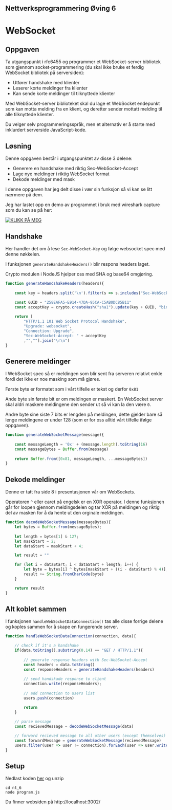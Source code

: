 ## Nettverksprogrammering Øving 6
# WebSocket



## Oppgaven
Ta utgangspunkt i  rfc6455 og programmer et WebSocket-server bibliotek som gjennom socket-programmering (du skal  ikke bruke et ferdig WebSocket bibliotek på serversiden):

- Utfører handshake med klienter
- Leserer korte meldinger fra klienter
- Kan sende korte meldinger til tilknyttede klienter


Med WebSocket-server biblioteket skal du lage et WebSocket endepunkt som kan motta melding fra en klient, og deretter sender mottatt melding til alle tilknyttede klienter.

Du velger selv programmeringsspråk, men et alternativ er å starte med inklurdert serverside JavaScript-kode.


## Løsning

Denne oppgaven består i utgangspunktet av disse 3 delene: 
- Generere en handshake med riktig Sec-WebSocket-Accept
- Lage nye meldinger i riktig WebSocket format
- Dekode meldinger med mask


I denne oppgaven har jeg delt disse i vær sin funksjon så vi kan se litt nærmere på dem.

Jeg har lastet opp en demo av programmet i bruk med wireshark capture som du kan se på her:

<!-- FALLBACK -->
<!-- [![IMAGE ALT TEXT HERE](https://img.youtube.com/vi/10aTuSiPAww/0.jpg)](https://www.youtube.com/watch?v=10aTuSiPAww) -->

[![KLIKK PÅ MEG](https://i.imgur.com/m2BOIAL.png)](https://www.youtube.com/watch?v=10aTuSiPAww)

## Handshake
Her handler det om å lese `Sec-WebSocket-Key` og følge websocket spec med denne nøkkelen.

I funksjonen `generateHandshakeHeaders()` blir respons headers laget.

Crypto modulen i NodeJS hjelper oss med SHA og base64 omgjøring.

```javascript
function generateHandshakeHeaders(headers){
    
    const key = headers.split('\n').filter(s => s.includes("Sec-WebSocket-Key"))[0].substring(19, 19+24)

    const GUID = "258EAFA5-E914-47DA-95CA-C5AB0DC85B11"
    const acceptKey = crypto.createHash("sha1").update(key + GUID, "binary").digest("base64");
        
    return [
        "HTTP/1.1 101 Web Socket Protocol Handshake",
        "Upgrade: websocket",
        "Connection: Upgrade",
        "Sec-WebSocket-Accept: " + acceptKey
        ,"",""].join("\r\n")
}
```

## Generere meldinger

I WebSocket spec så er meldingen som blir sent fra serveren relativt enkle fordi det ikke er noe masking som må gjøres.

Første byte er formatet som i vårt tilfelle er tekst og derfor `0x81`

Ande byte sin første bit er om meldingen er maskert. En WebSocket server skal aldri maskere meldingene den sender ut så vi kan la den være `0`.

Andre byte sine siste 7 bits er lengden på meldingen, dette gjelder bare så lenge meldingene er under 128 (som er for oss alltid vårt tilfelle ifølge oppgaven). 


```javascript
function generateWebSocketMessage(message){
    
    const messageLength = '0x' + (message.length).toString(16)
    const messageBytes = Buffer.from(message)
    
    return Buffer.from([0x81, messageLength, ...messageBytes])
}
```

## Dekode meldinger
Denne er tatt fra side 8 i presentasjonen vår om WebSockets.

Operatoren `^` eller caret på engelsk er en XOR operator.
I denne funksjonen går for loopen gjennom meldingsdelen og tar XOR på meldingen og riktig del av masken for å da hente ut den orginale meldingen.

```javascript
function decodeWebSocketMessage(messageBytes){
    let bytes = Buffer.from(messageBytes);
    
    let length = bytes[1] & 127;
    let maskStart = 2;
    let dataStart = maskStart + 4;

    let result = ""

    for (let i = dataStart; i < dataStart + length; i++) {
        let byte = bytes[i] ^ bytes[maskStart + ((i - dataStart) % 4)];
        result += String.fromCharCode(byte)
    }

    return result
}
```

## Alt koblet sammen
I funksjonen `handleWebSocketDataConnection()` tas alle disse forrige delene og koples sammen for å skape en fungerende server.

```javascript
function handleWebSocketDataConnection(connection, data){

    // check if it's a handshake
    if(data.toString().substring(0,14) == "GET / HTTP/1.1"){ 
        
        // generate response headers with Sec-WebSocket-Accept
        const headers = data.toString()
        const responseHeaders = generateHandshakeHeaders(headers)
        
        // send handskade response to client 
        connection.write(responseHeaders);
        
        // add connection to users list
        users.push(connection)

        return
    }
    
    // parse message
    const recievedMessage = decodeWebSocketMessage(data)

    // forward recieved message to all other users (except themselves)
    const forwardMessage = generateWebSocketMessage(recievedMessage)
    users.filter(user => user != connection).forEach(user => user.write(forwardMessage))
}
```



## Setup

Nedlast koden [her](https://downgit.github.io/#/home?url=https://github.com/Jesper-Hustad/assignments/tree/master/nt_2104/nt_6) og unzip

```
cd nt_6
node program.js
```

Du finner websiden på http://localhost:3002/